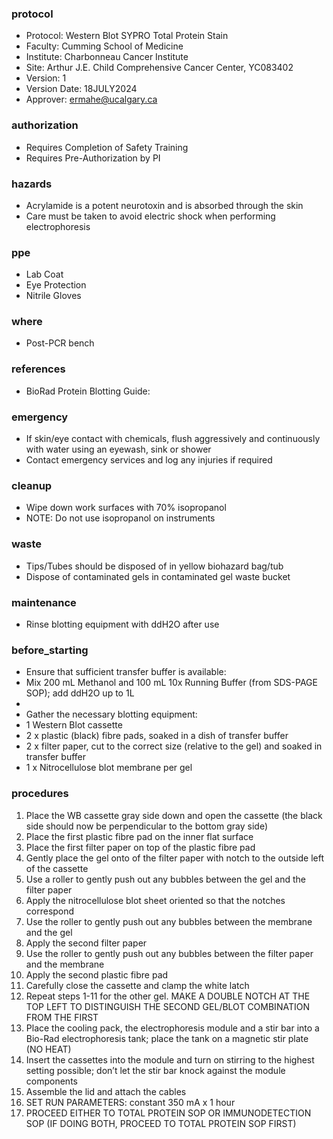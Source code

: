 
### protocol
- Protocol: Western Blot SYPRO Total Protein Stain
- Faculty: Cumming School of Medicine
- Institute: Charbonneau Cancer Institute
- Site: Arthur J.E. Child Comprehensive Cancer Center, YC083402
- Version: 1
- Version Date: 18JULY2024
- Approver: ermahe@ucalgary.ca

### authorization
- Requires Completion of Safety Training
- Requires Pre-Authorization by PI

### hazards
- Acrylamide is a potent neurotoxin and is absorbed through the skin
- Care must be taken to avoid electric shock when performing electrophoresis

### ppe
- Lab Coat
- Eye Protection
- Nitrile Gloves

### where
- Post-PCR bench

### references
- BioRad Protein Blotting Guide: 

### emergency
- If skin/eye contact with chemicals, flush aggressively and continuously with water using an eyewash, sink or shower
- Contact emergency services and log any injuries if required

### cleanup
- Wipe down work surfaces with 70% isopropanol
- NOTE: Do not use isopropanol on instruments

### waste
- Tips/Tubes should be disposed of in yellow biohazard bag/tub
- Dispose of contaminated gels in contaminated gel waste bucket

### maintenance
- Rinse blotting equipment with ddH2O after use

### before_starting
- Ensure that sufficient transfer buffer is available:
- Mix 200 mL Methanol and 100 mL 10x Running Buffer (from SDS-PAGE SOP); add ddH2O up to 1L
- 
- Gather the necessary blotting equipment:
- 1 Western Blot cassette
- 2 x plastic (black) fibre pads, soaked in a dish of transfer buffer
- 2 x filter paper, cut to the correct size (relative to the gel) and soaked in transfer buffer
- 1 x Nitrocellulose blot membrane per gel

### procedures
1. Place the WB cassette gray side down and open the cassette (the black side should now be perpendicular to the bottom gray side)
2. Place the first plastic fibre pad on the inner flat surface
3. Place the first filter paper on top of the plastic fibre pad
4. Gently place the gel onto of the filter paper with notch to the outside left of the cassette
5. Use a roller to gently push out any bubbles between the gel and the filter paper
6. Apply the nitrocellulose blot sheet oriented so that the notches correspond
7. Use the roller to gently push out any bubbles between the membrane and the gel
8. Apply the second filter paper
9. Use the roller to gently push out any bubbles between the filter paper and the membrane
10. Apply the second plastic fibre pad
11. Carefully close the cassette and clamp the white latch
12. Repeat steps 1-11 for the other gel. MAKE A DOUBLE NOTCH AT THE TOP LEFT TO DISTINGUISH THE SECOND GEL/BLOT COMBINATION FROM THE FIRST
13. Place the cooling pack, the electrophoresis module and a stir bar into a Bio-Rad electrophoresis tank; place the tank on a magnetic stir plate (NO HEAT)
14. Insert the cassettes into the module and turn on stirring to the highest setting possible; don’t let the stir bar knock against the module components
15. Assemble the lid and attach the cables
16. SET RUN PARAMETERS: constant 350 mA x 1 hour
17. PROCEED EITHER TO TOTAL PROTEIN SOP OR IMMUNODETECTION SOP (IF DOING BOTH, PROCEED TO TOTAL PROTEIN SOP FIRST)
